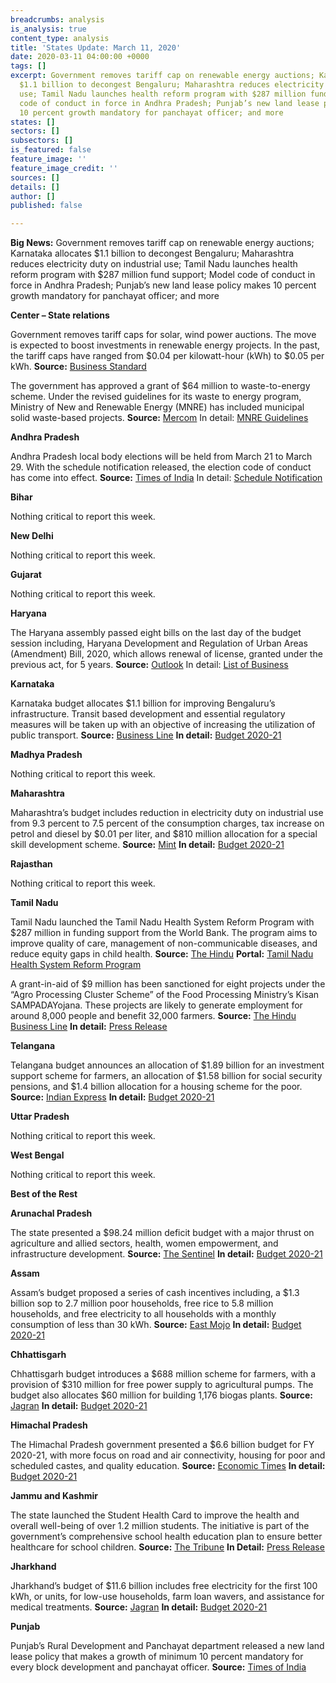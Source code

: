 ```yaml
---
breadcrumbs: analysis
is_analysis: true
content_type: analysis
title: 'States Update: March 11, 2020'
date: 2020-03-11 04:00:00 +0000
tags: []
excerpt: Government removes tariff cap on renewable energy auctions; Karnataka allocates
  $1.1 billion to decongest Bengaluru; Maharashtra reduces electricity duty on industrial
  use; Tamil Nadu launches health reform program with $287 million fund support; Model
  code of conduct in force in Andhra Pradesh; Punjab’s new land lease policy makes
  10 percent growth mandatory for panchayat officer; and more
states: []
sectors: []
subsectors: []
is_featured: false
feature_image: ''
feature_image_credit: ''
sources: []
details: []
author: []
published: false

---
```

**Big News:** Government removes tariff cap on renewable energy auctions; Karnataka allocates $1.1 billion to decongest Bengaluru; Maharashtra reduces electricity duty on industrial use; Tamil Nadu launches health reform program with $287 million fund support; Model code of conduct in force in Andhra Pradesh; Punjab’s new land lease policy makes 10 percent growth mandatory for panchayat officer; and more

**Center – State relations**

Government removes tariff caps for solar, wind power auctions. The move is expected to boost investments in renewable energy projects. In the past, the tariff caps have ranged from $0.04 per kilowatt-hour (kWh) to $0.05 per kWh. **Source:** [Business Standard](https://www.business-standard.com/article/economy-policy/mnre-removes-cap-on-bids-for-renewables-industry-says-decision-ill-timed-120030601421_1.html)

The government has approved a grant of $64 million to waste-to-energy scheme. Under the revised guidelines for its waste to energy program, Ministry of New and Renewable Energy (MNRE) has included municipal solid waste-based projects. **Source:** [Mercom](https://mercomindia.com/mnre-municipal-solid-waste-to-energy-program-guidelines/) In detail: [MNRE Guidelines](https://mnre.gov.in/sites/default/files/webform/notices/RevisedGuidelines.pdf)

**Andhra Pradesh**

Andhra Pradesh local body elections will be held from March 21 to March 29. With the schedule notification released, the election code of conduct has come into effect. **Source:** [Times of India](https://timesofindia.indiatimes.com/city/amaravati/four-phase-local-body-elections-in-andhra-pradesh-to-begin-on-march-21/articleshow/74526475.cms) In detail: [Schedule Notification](http://sec.ap.gov.in/Documents/Notifications/Symbol_Notification-MPTC_and_ZPTC.pdf)

**Bihar**

Nothing critical to report this week.

**New Delhi**

Nothing critical to report this week.

**Gujarat**

Nothing critical to report this week.

**Haryana**

The Haryana assembly passed eight bills on the last day of the budget session including, Haryana Development and Regulation of Urban Areas (Amendment) Bill, 2020, which allows renewal of license, granted under the previous act, for 5 years. **Source:** [Outlook](https://www.outlookindia.com/newsscroll/haryana-assembly-passes-eight-bills/1751066) In detail: [List of Business](http://haryanaassembly.gov.in/wp-content/uploads/2020/03/List-of-Business_4th-March-2020-1.pdf)

**Karnataka**

Karnataka budget allocates $1.1 billion for improving Bengaluru’s infrastructure. Transit based development and essential regulatory measures will be taken up with an objective of increasing the utilization of public transport. **Source:** [Business Line](https://www.thehindubusinessline.com/news/national/karnataka-budget-bengaluru-city-gets-8772-cr-to-improve-infrastructure/article30992913.ece) **In detail:** [Budget 2020-21 ](https://www.finance.karnataka.gov.in/storage/pdf-files/2020%2021%20Budget/English%20Budget%20Speech-2020-21.pdf)

**Madhya Pradesh**

Nothing critical to report this week.

**Maharashtra**

Maharashtra’s budget includes reduction in electricity duty on industrial use from 9.3 percent to 7.5 percent of the consumption charges, tax increase on petrol and diesel by $0.01 per liter, and $810 million allocation for a special skill development scheme. **Source:** [Mint](https://www.livemint.com/news/india/maharashtra-cuts-stamp-duty-on-property-in-mumbai-pune-nagpur-11583487641099.html) **In detail:** [Budget 2020-21](https://www.maharashtra.gov.in/1213/1225/)

**Rajasthan**

Nothing critical to report this week.

**Tamil Nadu**

Tamil Nadu launched the Tamil Nadu Health System Reform Program with $287 million in funding support from the World Bank. The program aims to improve quality of care, management of non-communicable diseases, and reduce equity gaps in child health. **Source:** [The Hindu](https://www.thehindu.com/news/national/tamil-nadu/edappadi-launches-tamil-nadu-health-system-reform-programme/article30970486.ece) **Portal:** [Tamil Nadu Health System Reform Program](https://tnhsp.org/tnhsrp/)

A grant-in-aid of $9 million has been sanctioned for eight projects under the “Agro Processing Cluster Scheme” of the Food Processing Ministry’s Kisan SAMPADAYojana. These projects are likely to generate employment for around 8,000 people and benefit 32,000 farmers. **Source:** [The Hindu Business Line](https://www.thehindubusinessline.com/economy/policy/food-processing-ministry-grants-aid-for-10-projects/article30991396.ece) **In detail:** [Press Release](https://pib.gov.in/newsite/PrintRelease.aspx?relid=199863)

**Telangana**

Telangana budget announces an allocation of $1.89 billion for an investment support scheme for farmers, an allocation of $1.58 billion for social security pensions, and $1.4 billion allocation for a housing scheme for the poor. **Source:** [Indian Express](https://indianexpress.com/article/cities/hyderabad/telangana-budget-live-updates-kcr-harish-rao-6304786/) **In detail:** [Budget 2020-21](https://www.telangana.gov.in/PDFDocuments/Budget-2020-21/Budget%20in%20Brief%20Vol-VI.pdf)

**Uttar Pradesh**

Nothing critical to report this week.

**West Bengal**

Nothing critical to report this week.

**Best of the Rest**

**Arunachal Pradesh**

The state presented a $98.24 million deficit budget with a major thrust on agriculture and allied sectors, health, women empowerment, and infrastructure development. **Source:** [The Sentinel](https://www.sentinelassam.com/north-east-india-news/arunachal-news/arunachal-deputy-cm-chowna-mein-presents-rs-731-40-crore-deficit-budget-2020-21/) **In detail:** [Budget 2020-21](http://www.arunachalbudget.in/docs/glance.pdf)

**Assam**

Assam’s budget proposed a series of cash incentives including, a $1.3 billion sop to 2.7 million poor households, free rice to 5.8 million households, and free electricity to all households with a monthly consumption of less than 30 kWh. **Source:** [East Mojo](https://www.eastmojo.com/assam/2020/03/06/assam-budget-2020-21-state-govt-announces-18-flagship-programmes) **In detail:** [Budget 2020-21](https://finassam.in/budget_documents/)

**Chhattisgarh**

Chhattisgarh budget introduces a $688 million scheme for farmers, with a provision of $310 million for free power supply to agricultural pumps. The budget also allocates $60 million for building 1,176 biogas plants. **Source:** [Jagran](https://english.jagran.com/business/chhattisgarh-budget-2020-live-updates-bhupesh-baghel-finance-minister-congress-bjp-chhattisgarh-legislative-assembly-10009337) **In detail:** [Budget 2020-21](http://finance.cg.gov.in/budget_doc/main_budget.asp?year1=2020)

**Himachal Pradesh**

The Himachal Pradesh government presented a $6.6 billion budget for FY 2020-21, with more focus on road and air connectivity, housing for poor and scheduled castes, and quality education. **Source:** [Economic Times](https://economictimes.indiatimes.com/news/economy/finance/more-focus-on-education-connectivity-in-rs-49131-cr-himachal-pradesh-budget-for-fy21/articleshow/74513661.cms) **In detail:** [Budget 2020-21](https://hpvidhansabha.nic.in/Home/Budgets)

**Jammu and Kashmir**

The state launched the Student Health Card to improve the health and overall well-being of over 1.2 million students. The initiative is part of the government’s comprehensive school health education plan to ensure better healthcare for school children. **Source:** [The Tribune](https://www.tribuneindia.com/news/l-g-launches-student-health-card-51544) **In Detail:** [Press Release](http://new.jkdirinf.in/NewsDescription.aspx?ID=61656)

**Jharkhand**

Jharkhand’s budget of $11.6 billion includes free electricity for the first 100 kWh, or units, for low-use households, farm loan wavers, and assistance for medical treatments. **Source:** [Jagran](https://english.jagran.com/business/budget/jharkhand-budget-2020-hemant-sorenled-govt-announces-free-electricity-up-to-100-units-up-to-rs-50000-loan-waiver-10009358) **In detail:** [Budget 2020-21](https://finance-jharkhand.gov.in/pdf/budget_2020_21/Book_No_02_Budget_At_a_Glance.pdf)

**Punjab**

Punjab’s Rural Development and Panchayat department released a new land lease policy that makes a growth of minimum 10 percent mandatory for every block development and panchayat officer. **Source:** [Times of India](https://timesofindia.indiatimes.com/city/ludhiana/new-land-lease-policy-for-panchayat-lands-in-punjab-released-sets-a-target-of-rs-400-crore/articleshow/74515744.cms)